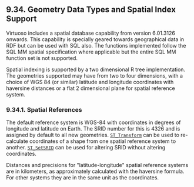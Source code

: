 <div>

<div>

<div>

<div>

## 9.34. Geometry Data Types and Spatial Index Support

</div>

</div>

</div>

Virtuoso includes a spatial database capability from version 6.01.3126
onwards. This capability is specially geared towards geographical data
in RDF but can be used with SQL also. The functions implemented follow
the SQL MM spatial specification where applicable but the entire SQL MM
function set is not supported.

Spatial indexing is supported by a two dimensional R tree
implementation. The geometries supported may have from two to four
dimensions, with a choice of WGS 84 (or similar) latitude and longitude
coordinates with haversine distances or a flat 2 dimensional plane for
spatial reference system.

<div>

<div>

<div>

<div>

### 9.34.1. Spatial References

</div>

</div>

</div>

The default reference system is WGS-84 with coordinates in degrees of
longitude and latitude on Earth. The SRID number for this is 4326 and is
assigned by default to all new geometries.
<a href="fn_st_transform.html" class="link" title="ST_Transform"><code
class="function">ST_Transform</code></a> can be used to re-calculate
coordinates of a shape from one spatial reference system to another.
<a href="fn_st_setsrid.html" class="link" title="ST_SetSRID"><code
class="function">ST_SetSRID</code></a> can be used for altering SRID
without altering coordinates.

Distances and precisions for "latitude-longitude" spatial reference
systems are in kilometers, as approximately calculated with the
haversine formula. For other systems they are in the same unit as the
coordinates.

</div>

</div>
